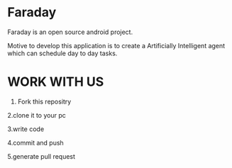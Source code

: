 # Faraday

Faraday is an open source android project.

Motive to develop this application is to create a  Artificially Intelligent agent which can schedule day to day tasks.  

# WORK WITH US
1. Fork this repositry

  2.clone it to your pc

  3.write code

  4.commit and push

  5.generate pull request
